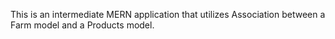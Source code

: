 This is an intermediate MERN application that utilizes Association between a Farm model and a Products model.
